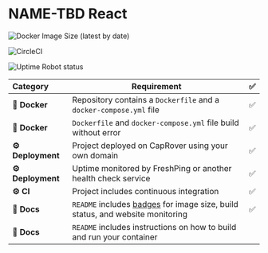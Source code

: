 # NAME-TBD React

![Docker Image Size (latest by date)](https://img.shields.io/docker/image-size/atleastzero/name-django)

![CircleCI](https://img.shields.io/circleci/build/github/atleastzero/name-django)

![Uptime Robot status](https://img.shields.io/uptimerobot/status/m786663255-666ea80543cf03d0f551adb5)


|  Category  | Requirement                                                                                          | ✅ |
|:---------- |------------------------------------------------------------------------------------------------------|:-:|
| **🐳 Docker** | Repository contains a `Dockerfile` and a `docker-compose.yml` file                                  | ✅ |
| **🐳 Docker** | `Dockerfile` and `docker-compose.yml` file build without error                                      | ✅ |
| **⚙️ Deployment** | Project deployed on CapRover using your own domain | ✅ |                            
| **⚙️ Deployment** | Uptime monitored by FreshPing or another health check service | ✅ |
|   **⚙️ CI**   | Project includes continuous integration  | ✅ |
|  **📝 Docs**  | `README` includes [badges](https://shields.io) for image size, build status, and website monitoring | ✅ |
|  **📝 Docs**  | `README` includes instructions on how to build and run your container                               |   |
